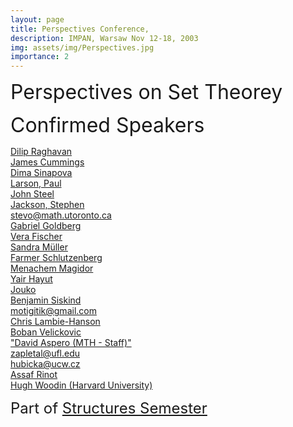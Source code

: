 ```yaml
---
layout: page
title: Perspectives Conference, 
description: IMPAN, Warsaw Nov 12-18, 2003
img: assets/img/Perspectives.jpg
importance: 2
---
```


<font size="+3">Perspectives on Set Theorey</a> </font>
<br>

<font size="+3"> Confirmed Speakers</font> <br>

<a href="https://dilip-raghavan.github.io/">Dilip Raghavan </a><br>
<a href="">James Cummings </a><br>
<a href=""> Dima Sinapova  </a><br>
<a href=""> Larson, Paul  </a><br>
<a href=""> John Steel  </a><br>
<a href="">Jackson, Stephen </a><br>
<a href="">stevo@math.utoronto.ca  </a><br>
<a href="">Gabriel Goldberg  </a><br>
<a href="">Vera Fischer  </a><br>
<a href="">Sandra Müller  </a><br>
<a href="">Farmer Schlutzenberg  </a><br>
<a href="">Menachem Magidor  </a><br>
<a href="">Yair Hayut  </a><br>
<a href="">Jouko  </a><br>
<a href="">Benjamin Siskind </a><br>
<a href="">motigitik@gmail.com  </a><br>
<a href="">Chris Lambie-Hanson  </a><br>
<a href="">Boban Velickovic  </a><br>
<a href="">"David Aspero (MTH - Staff)"  </a><br>
<a href="">zapletal@ufl.edu  </a><br>
<a href="">hubicka@ucw.cz  </a><br>
<a href="">Assaf Rinot </a><br>
<a href="https://philosophy.fas.harvard.edu/people/w-hugh-woodin">Hugh Woodin (Harvard University) </a>


<font size="+2"> Part of <a href="https://www.impan.pl/en/activities/banach-center/conferences/23-simons-08">Structures Semester</a></font> <br>
